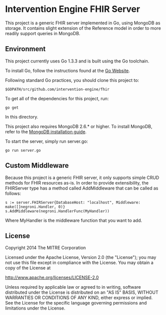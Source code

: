 Intervention Engine FHIR Server
===============================

This project is a generic FHIR server implemented in Go, using MongoDB as storage. It contains slight extension of the Reference model in order to more readily support queries in MongoDB.

Environment
-----------

This project currently uses Go 1.3.3 and is built using the Go toolchain.

To install Go, follow the instructions found at the [Go Website](http://golang.org/doc/install).

Following standard Go practices, you should clone this project to:

    $GOPATH/src/github.com/intervention-engine/fhir

To get all of the dependencies for this project, run:

    go get

In this directory.

This project also requires MongoDB 2.6.* or higher. To install MongoDB, refer to the [MongoDB installation guide](http://docs.mongodb.org/manual/installation/).

To start the server, simply run server.go:

    go run server.go

Custom Middleware
-----------------

Because this project is a generic FHIR server, it only supports simple CRUD methods for FHIR resources as-is. In order to provide extensibility, the FHIRServer type has a method called AddMiddleware that can be called as follows:

    s := server.FHIRServer{DatabaseHost: "localhost", Middleware: make([]negroni.Handler, 0)}
    s.AddMiddleware(negroni.HandlerFunc(MyHandler))

Where MyHandler is the middleware function that you want to add.

License
-------

Copyright 2014 The MITRE Corporation

Licensed under the Apache License, Version 2.0 (the "License");
you may not use this file except in compliance with the License.
You may obtain a copy of the License at

http://www.apache.org/licenses/LICENSE-2.0

Unless required by applicable law or agreed to in writing, software
distributed under the License is distributed on an "AS IS" BASIS,
WITHOUT WARRANTIES OR CONDITIONS OF ANY KIND, either express or implied.
See the License for the specific language governing permissions and
limitations under the License.
